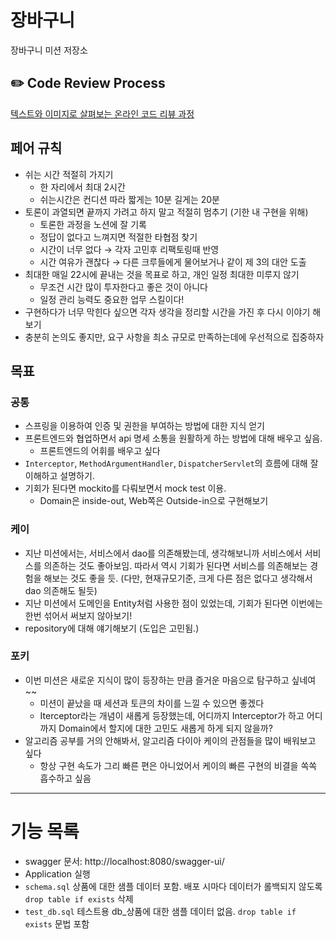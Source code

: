 # 장바구니

장바구니 미션 저장소

## ✏️ Code Review Process

[텍스트와 이미지로 살펴보는 온라인 코드 리뷰 과정](https://github.com/next-step/nextstep-docs/tree/master/codereview)

## 페어 규칙

- 쉬는 시간 적절히 가지기
    - 한 자리에서 최대 2시간
    - 쉬는시간은 컨디션 따라 짧게는 10분 길게는 20분
- 토론이 과열되면 끝까지 가려고 하지 말고 적절히 멈추기 (기한 내 구현을 위해)
    - 토론한 과정을 노션에 잘 기록
    - 정답이 없다고 느껴지면 적절한 타협점 찾기
    - 시간이 너무 없다 → 각자 고민후 리팩토링때 반영
    - 시간 여유가 괜찮다 → 다른 크루들에게 물어보거나 같이 제 3의 대안 도출
- 최대한 매일 22시에 끝내는 것을 목표로 하고, 개인 일정 최대한 미루지 않기
    - 무조건 시간 많이 투자한다고 좋은 것이 아니다
    - 일정 관리 능력도 중요한 업무 스킬이다!
- 구현하다가 너무 막힌다 싶으면 각자 생각을 정리할 시간을 가진 후 다시 이야기 해보기
- 충분히 논의도 좋지만, 요구 사항을 최소 규모로 만족하는데에 우선적으로 집중하자

## 목표

### 공통

- 스프링을 이용하여 인증 및 권한을 부여하는 방법에 대한 지식 얻기
- 프론트엔드와 협업하면서 api 명세 소통을 원활하게 하는 방법에 대해 배우고 싶음.
    - 프론트엔드의 어휘를 배우고 싶다
- `Interceptor`, `MethodArgumentHandler`, `DispatcherServlet`의 흐름에 대해 잘 이해하고 설명하기.
- 기회가 된다면 mockito를 다뤄보면서 mock test 이용.
    - Domain은 inside-out, Web쪽은 Outside-in으로 구현해보기

### 케이

- 지난 미션에서는, 서비스에서 dao를 의존해봤는데, 생각해보니까 서비스에서 서비스를 의존하는 것도 좋아보임. 따라서 역시 기회가 된다면 서비스를 의존해보는 경험을 해보는 것도 좋을 듯. (다만, 현재규모기준,
  크게 다른 점은 없다고 생각해서 dao 의존해도 될듯)
- 지난 미션에서 도메인을 Entity처럼 사용한 점이 있었는데, 기회가 된다면 이번에는 한번 섞어서 써보지 않아보기!
- repository에 대해 얘기해보기 (도입은 고민됨.)

### 포키

- 이번 미션은 새로운 지식이 많이 등장하는 만큼 즐거운 마음으로 탐구하고 싶네여~~
    - 미션이 끝났을 때 세션과 토큰의 차이를 느낄 수 있으면 좋겠다
    - Iterceptor라는 개념이 새롭게 등장했는데, 어디까지 Interceptor가 하고 어디까지 Domain에서 할지에 대한 고민도 새롭게 하게 되지 않을까?
- 알고리즘 공부를 거의 안해봐서, 알고리즘 다이아 케이의 관점들을 많이 배워보고 싶다
    - 항상 구현 속도가 그리 빠른 편은 아니었어서 케이의 빠른 구현의 비결을 쏙쏙 흡수하고 싶음

---

# 기능 목록
- swagger 문서: http://localhost:8080/swagger-ui/
- Application 실행
- `schema.sql` 상품에 대한 샘플 데이터 포함. 배포 시마다 데이터가 롤백되지 않도록 `drop table if exists` 삭제
- `test_db.sql` 테스트용 db_상품에 대한 샘플 데이터 없음. `drop table if exists` 문법 포함
